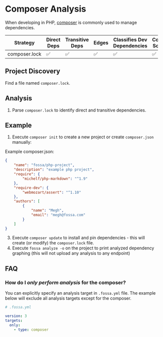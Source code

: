 # Composer Analysis

When developing in PHP, [composer](https://getcomposer.org/) is commonly used to manage dependencies.

| Strategy      | Direct Deps        | Transitive Deps          | Edges              | Classifies Dev Dependencies | Container Scanning |
| ------------- | ------------------ | ------------------ | ------------------ | --------------------------- | --------------------------------- |
| composer.lock | :white_check_mark: | :white_check_mark: | :white_check_mark: | :white_check_mark:          | :white_check_mark:                |

## Project Discovery

Find a file named `composer.lock`.

## Analysis

1. Parse `composer.lock` to identify direct and transitive dependencies.

## Example 

1. Execute `composer init` to create a new project or create `composer.json` manually:

Example composer.json:
```json
{
    "name": "fossa/php-project",
    "description": "example php project",
    "require": {
        "michelf/php-markdown": "^1.9"
    },
    "require-dev": {
        "webmozart/assert": "^1.10"
    },
    "authors": [
        {
            "name": "Megh",
            "email": "megh@fossa.com"
        }
    ]
}
```

3. Execute `composer update` to install and pin dependencies - this will create (or modify) the `composer.lock` file.
4. Execute `fossa analyze -o` on the project to print analyzed dependency graphing (this will not upload any analysis to any endpoint)

## FAQ

### How do I *only perform analysis* for the composer?

You can explicitly specify an analysis target in `.fossa.yml` file. The example below will exclude all analysis targets except for the composer. 

```yaml
# .fossa.yml 

version: 3
targets:
  only:
    - type: composer
```